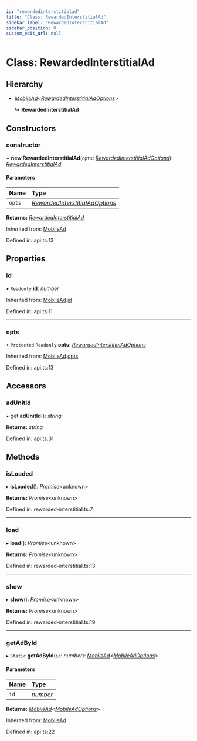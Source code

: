 ```yaml
---
id: "rewardedinterstitialad"
title: "Class: RewardedInterstitialAd"
sidebar_label: "RewardedInterstitialAd"
sidebar_position: 0
custom_edit_url: null
---
```


# Class: RewardedInterstitialAd

## Hierarchy

- [*MobileAd*](mobilead.md)<[*RewardedInterstitialAdOptions*](../interfaces/rewardedinterstitialadoptions.md)\>

  ↳ **RewardedInterstitialAd**

## Constructors

### constructor

\+ **new RewardedInterstitialAd**(`opts`: [*RewardedInterstitialAdOptions*](../interfaces/rewardedinterstitialadoptions.md)): [*RewardedInterstitialAd*](rewardedinterstitialad.md)

#### Parameters

| Name | Type |
| :------ | :------ |
| `opts` | [*RewardedInterstitialAdOptions*](../interfaces/rewardedinterstitialadoptions.md) |

**Returns:** [*RewardedInterstitialAd*](rewardedinterstitialad.md)

Inherited from: [MobileAd](mobilead.md)

Defined in: api.ts:13

## Properties

### id

• `Readonly` **id**: *number*

Inherited from: [MobileAd](mobilead.md).[id](mobilead.md#id)

Defined in: api.ts:11

___

### opts

• `Protected` `Readonly` **opts**: [*RewardedInterstitialAdOptions*](../interfaces/rewardedinterstitialadoptions.md)

Inherited from: [MobileAd](mobilead.md).[opts](mobilead.md#opts)

Defined in: api.ts:13

## Accessors

### adUnitId

• get **adUnitId**(): *string*

**Returns:** *string*

Defined in: api.ts:31

## Methods

### isLoaded

▸ **isLoaded**(): *Promise*<unknown\>

**Returns:** *Promise*<unknown\>

Defined in: rewarded-interstitial.ts:7

___

### load

▸ **load**(): *Promise*<unknown\>

**Returns:** *Promise*<unknown\>

Defined in: rewarded-interstitial.ts:13

___

### show

▸ **show**(): *Promise*<unknown\>

**Returns:** *Promise*<unknown\>

Defined in: rewarded-interstitial.ts:19

___

### getAdById

▸ `Static` **getAdById**(`id`: *number*): [*MobileAd*](mobilead.md)<[*MobileAdOptions*](../index.md#mobileadoptions)\>

#### Parameters

| Name | Type |
| :------ | :------ |
| `id` | *number* |

**Returns:** [*MobileAd*](mobilead.md)<[*MobileAdOptions*](../index.md#mobileadoptions)\>

Inherited from: [MobileAd](mobilead.md)

Defined in: api.ts:22
